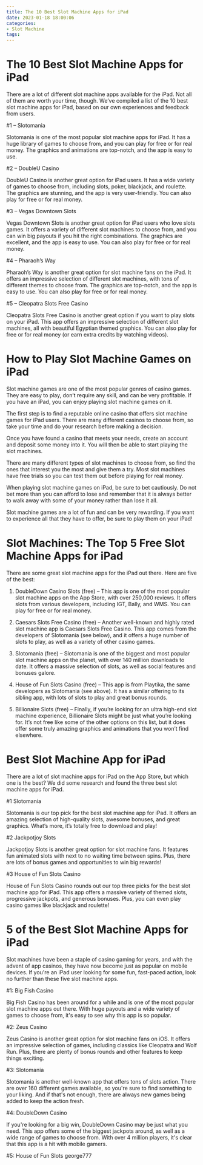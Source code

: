 ```yaml
---
title: The 10 Best Slot Machine Apps for iPad
date: 2023-01-18 18:00:06
categories:
- Slot Machine
tags:
---
```



#  The 10 Best Slot Machine Apps for iPad

There are a lot of different slot machine apps available for the iPad. Not all of them are worth your time, though. We’ve compiled a list of the 10 best slot machine apps for iPad, based on our own experiences and feedback from users.

#1 – Slotomania

Slotomania is one of the most popular slot machine apps for iPad. It has a huge library of games to choose from, and you can play for free or for real money. The graphics and animations are top-notch, and the app is easy to use.

#2 – DoubleU Casino

DoubleU Casino is another great option for iPad users. It has a wide variety of games to choose from, including slots, poker, blackjack, and roulette. The graphics are stunning, and the app is very user-friendly. You can also play for free or for real money.

#3 – Vegas Downtown Slots

Vegas Downtown Slots is another great option for iPad users who love slots games. It offers a variety of different slot machines to choose from, and you can win big payouts if you hit the right combinations. The graphics are excellent, and the app is easy to use. You can also play for free or for real money.

#4 – Pharaoh’s Way

Pharaoh’s Way is another great option for slot machine fans on the iPad. It offers an impressive selection of different slot machines, with tons of different themes to choose from. The graphics are top-notch, and the app is easy to use. You can also play for free or for real money.

#5 – Cleopatra Slots Free Casino

Cleopatra Slots Free Casino is another great option if you want to play slots on your iPad. This app offers an impressive selection of different slot machines, all with beautiful Egyptian themed graphics. You can also play for free or for real money (or earn extra credits by watching videos).

#  How to Play Slot Machine Games on iPad

Slot machine games are one of the most popular genres of casino games. They are easy to play, don’t require any skill, and can be very profitable. If you have an iPad, you can enjoy playing slot machine games on it.

The first step is to find a reputable online casino that offers slot machine games for iPad users. There are many different casinos to choose from, so take your time and do your research before making a decision.

Once you have found a casino that meets your needs, create an account and deposit some money into it. You will then be able to start playing the slot machines.

There are many different types of slot machines to choose from, so find the ones that interest you the most and give them a try. Most slot machines have free trials so you can test them out before playing for real money.

When playing slot machine games on iPad, be sure to bet cautiously. Do not bet more than you can afford to lose and remember that it is always better to walk away with some of your money rather than lose it all.

Slot machine games are a lot of fun and can be very rewarding. If you want to experience all that they have to offer, be sure to play them on your iPad!

#  Slot Machines: The Top 5 Free Slot Machine Apps for iPad

There are some great slot machine apps for the iPad out there. Here are five of the best:

1. DoubleDown Casino Slots (free) – This app is one of the most popular slot machine apps on the App Store, with over 250,000 reviews. It offers slots from various developers, including IGT, Bally, and WMS. You can play for free or for real money.

2. Caesars Slots Free Casino (free) – Another well-known and highly rated slot machine app is Caesars Slots Free Casino. This app comes from the developers of Slotomania (see below), and it offers a huge number of slots to play, as well as a variety of other casino games.

3. Slotomania (free) – Slotomania is one of the biggest and most popular slot machine apps on the planet, with over 140 million downloads to date. It offers a massive selection of slots, as well as social features and bonuses galore.

4. House of Fun Slots Casino (free) – This app is from Playtika, the same developers as Slotomania (see above). It has a similar offering to its sibling app, with lots of slots to play and great bonus rounds.

5. Billionaire Slots (free) – Finally, if you’re looking for an ultra high-end slot machine experience, Billionaire Slots might be just what you’re looking for. It’s not free like some of the other options on this list, but it does offer some truly amazing graphics and animations that you won’t find elsewhere.

#  Best Slot Machine App for iPad

There are a lot of slot machine apps for iPad on the App Store, but which one is the best? We did some research and found the three best slot machine apps for iPad.

#1 Slotomania

Slotomania is our top pick for the best slot machine app for iPad. It offers an amazing selection of high-quality slots, awesome bonuses, and great graphics. What’s more, it’s totally free to download and play!

#2 Jackpotjoy Slots

Jackpotjoy Slots is another great option for slot machine fans. It features fun animated slots with next to no waiting time between spins. Plus, there are lots of bonus games and opportunities to win big rewards!

#3 House of Fun Slots Casino

House of Fun Slots Casino rounds out our top three picks for the best slot machine app for iPad. This app offers a massive variety of themed slots, progressive jackpots, and generous bonuses. Plus, you can even play casino games like blackjack and roulette!

#  5 of the Best Slot Machine Apps for iPad

Slot machines have been a staple of casino gaming for years, and with the advent of app casinos, they have now become just as popular on mobile devices. If you're an iPad user looking for some fun, fast-paced action, look no further than these five slot machine apps.

#1: Big Fish Casino

Big Fish Casino has been around for a while and is one of the most popular slot machine apps out there. With huge payouts and a wide variety of games to choose from, it's easy to see why this app is so popular.

#2: Zeus Casino

Zeus Casino is another great option for slot machine fans on iOS. It offers an impressive selection of games, including classics like Cleopatra and Wolf Run. Plus, there are plenty of bonus rounds and other features to keep things exciting.

#3: Slotomania

Slotomania is another well-known app that offers tons of slots action. There are over 160 different games available, so you're sure to find something to your liking. And if that's not enough, there are always new games being added to keep the action fresh.

#4: DoubleDown Casino

If you're looking for a big win, DoubleDown Casino may be just what you need. This app offers some of the biggest jackpots around, as well as a wide range of games to choose from. With over 4 million players, it's clear that this app is a hit with mobile gamers.

#5: House of Fun Slots george777



